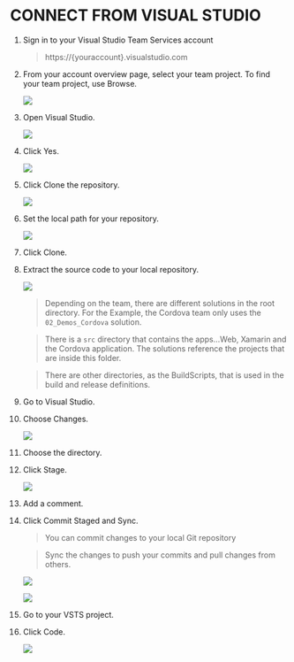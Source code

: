 # CONNECT FROM VISUAL STUDIO

1.  Sign in to your Visual Studio Team Services account 

    > https://{youraccount}.visualstudio.com

1.	From your account overview page, select your team project. To find your team project, use Browse.

    ![](img/image1.jpg) 

1.	Open Visual Studio.	

    ![](img/intro/image7.jpg)

1.	Click Yes.	

    ![](img/intro/image8.jpg)

1.	Click Clone the repository.	

    ![](img/intro/image9.jpg)

1.	Set the local path for your repository.

    ![](img/intro/image10.jpg)

1.	Click Clone.

1.	Extract the source code to your local repository.

    ![](img/intro/image12.jpg)

    > Depending on the team, there are different solutions in the root directory. For the Example, the Cordova team only uses the `02_Demos_Cordova` solution.

    > There is a `src` directory that contains the apps…Web, Xamarin and the Cordova application. The solutions reference the projects that are inside this folder.

    > There are other directories, as the BuildScripts, that is used in the build and release definitions.

1.	Go to Visual Studio.

1.	Choose  Changes.	

    ![](img/intro/image13.jpg)

1.	Choose the directory.

1.	Click Stage.	

    ![](img/intro/image14.jpg)

1.	Add a comment.

1.	Click Commit Staged and Sync.	

    > You can commit changes to your local Git repository    
        
    > Sync the changes to push your commits and pull changes from others.

    ![](img/intro/image15.jpg)

    ![](img/intro/image16.jpg)

1.	Go to your VSTS project.

1.	Click Code.	

    ![](img/intro/image17.jpg)

